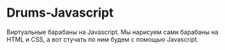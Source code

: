 # Drums-Javascript

Виртуальные барабаны на Javascript. Мы нарисуем сами барабаны на HTML и CSS, а вот стучать по ним будем с помощью Javascript. 
